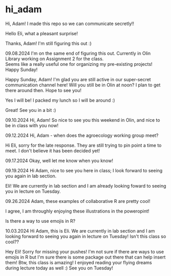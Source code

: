 # hi_adam

Hi, Adam! I made this repo so we can communicate secretly!!

Hello Eli, what a pleasant surprise!

Thanks, Adam! I'm still figuring this out :)

09.08.2024
I'm on the same end of figuring this out. Currently in Olin Library working on Assignment 2 for the class.  
Seems like a really useful one for organizing my pre-existing projects!
Happy Sunday!

Happy Sunday, Adam! I'm glad you are still active in our super-secret communication channel here!
Will you still be in Olin at noon? I plan to get there around then. Hope to see you!

Yes I will be! I packed my lunch so I will be around :)

Great! See you in a bit :)

09.10.2024
Hi, Adam! So nice to see you this weekend in Olin, and nice to be in class with you now!

09.12.2024
Hi, Adam - when does the agroecology working group meet?

Hi Eli, sorry for the late response.
They are still trying to pin point a time to meet.
I don't believe it has been decided yet!

09.17.2024
Okay, well let me know when you know!

09.19.2024
Hi Adam, nice to see you here in class; I look forward to seeing you again in lab section.

Eli! We are currently in lab section and I am already looking foward to seeing you in lecture on Tuesday.

09.26.2024
Adam, these examples of collaborative R are pretty cool!

I agree, I am throughly enjoying these illustrations in the poweropint!

Is there a way to use emojis in R?

10.03.2024
Hi Adam, this is Eli. We are currently in lab section and I am looking forward to seeing you again in lecture on Tuesday! Isn't this class so cool??

Hey Eli! Sorry for missing your pushes! I'm not sure if there are ways to use
emojis in R but I'm sure there is some package out there that can help insert them!
Btw, this class is amazing! I enjoyed reading your flying dreams during lecture today as well :)
See you on Tuesday!

